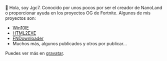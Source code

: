 👋 Hola, soy Jgc7. Conocido por unos pocos por ser el creador de NanoLand o proporcionar ayuda en los proyectos OG de Fortnite.
Algunos de mis proyectos son:
- [Win10IE](./Win10IE)
- [HTML2EXE](./HTML2EXE)
- [FNDownloader](./FN-12.41-Downloader)
- Muchos más, algunos publicados y otros por publicar...

Puedes ver más en [gravatar](https://gravatar.com/jgc9884).
